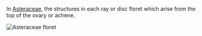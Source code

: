In [Asteraceae](../Asteraceae.html), the structures in each ray or disc floret which arise from the top of the ovary or achene.

![Asteraceae floret](../i/asteraceae_floret.svg)